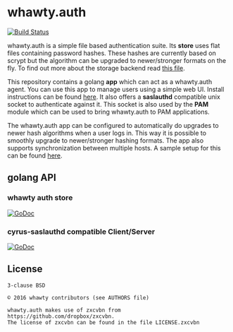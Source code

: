 # whawty.auth

[![Build Status](https://travis-ci.org/whawty/auth.svg?branch=master)](https://travis-ci.org/whawty/auth)

whawty.auth is a simple file based authentication suite. Its **store** uses flat files containing password hashes. These
hashes are currently based on scrypt but the algorithm can be upgraded to newer/stronger formats on the fly.
To find out more about the storage backend read [this file](doc/SCHEMA.md).

This repository contains a golang **app** which can act as a whawty.auth agent. You can use this app to manage
users using a simple web UI.
Install instructions can be found [here](app/README.md).
It also offers a **saslauthd** compatible unix socket to authenticate against it.
This socket is also used by the **PAM** module which can be used to bring whawty.auth to PAM applications.

The whawty.auth app can be configured to automatically do upgrades to newer hash algorithms when a user logs
in. This way it is possible to smoothly upgrade to newer/stronger hashing formats. The app also supports
synchronization between multiple hosts. A sample setup for this can be found [here](app/sync/).

## golang API

### whawty auth store

[![GoDoc](https://godoc.org/github.com/whawty/auth/store?status.svg)](https://godoc.org/github.com/whawty/auth/store)

### cyrus-saslauthd compatible Client/Server

[![GoDoc](https://godoc.org/github.com/whawty/auth/sasl?status.svg)](https://godoc.org/github.com/whawty/auth/sasl)

## License

    3-clause BSD

    © 2016 whawty contributors (see AUTHORS file)

    whawty.auth makes use of zxcvbn from https://github.com/dropbox/zxcvbn.
    The license of zxcvbn can be found in the file LICENSE.zxcvbn
